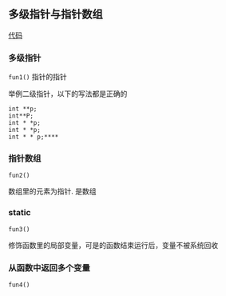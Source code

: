 ## 多级指针与指针数组

[代码](Codes/basic_dev_codes/study_for_c/c_from_hello_code/pointer_part/demo-4/demo-4/demo-4.cpp)

### 多级指针
`fun1()`
指针的指针

举例二级指针，以下的写法都是正确的
```
int **p;
int**P;
int * *p;
int * *p;
int * * p;****
```

### 指针数组
`fun2()`

数组里的元素为指针. 是数组

### static
`fun3()`

修饰函数里的局部变量，可是的函数结束运行后，变量不被系统回收

### 从函数中返回多个变量
`fun4()`